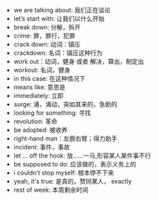 * we are talking about: 我们正在谈论
* let’s start with: 让我们以什么开始
* break down: 分解，拆开
* crime: 罪，罪行，犯罪
* crack down: 动词：镇压
* crackdown: 名词：镇压这种行为
* work out：动词，健身 或者 解决，算出，制定出
* workout: 名词，健身
* in this case: 在这种情况下
* means like: 意思是
* immediately: 立即
* surge: 涌，涌动，突如其来的，急剧的
* looking for something: 寻找
* revolution: 革命
* be adopted: 被收养
* right-hand man：左膀右臂；得力助手
* incident: 事件，事故
* let ... off the hook: 放……一马,形容某人某件事不行
* be supposed to do: 应该做的，表示义务上的
* i couldn't stop myself: 根本停不下来
* yeah, it's true: 是真的，赞同某人， exactly
* rest of week: 本周剩余时间